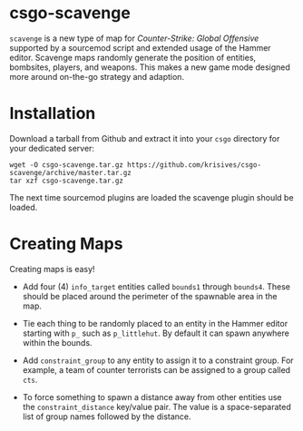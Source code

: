
# csgo-scavenge

`scavenge` is a new type of map for *Counter-Strike: Global Offensive* supported
by a sourcemod script and extended usage of the Hammer editor. Scavenge maps randomly
generate the position of entities, bombsites, players, and weapons. This makes a new
game mode designed more around on-the-go strategy and adaption.

# Installation

Download a tarball from Github and extract it into your `csgo` directory for
your dedicated server:

    wget -O csgo-scavenge.tar.gz https://github.com/krisives/csgo-scavenge/archive/master.tar.gz
    tar xzf csgo-scavenge.tar.gz

The next time sourcemod plugins are loaded the scavenge plugin should be loaded.

# Creating Maps

Creating maps is easy!

* Add four (4) `info_target` entities called `bounds1` through `bounds4`. These
  should be placed around the perimeter of the spawnable area in the map.

* Tie each thing to be randomly placed to an entity in the Hammer editor
  starting with `p_` such as `p_littlehut`. By default it can spawn anywhere
  within the bounds.

* Add `constraint_group` to any entity to assign it to a constraint group. For example,
  a team of counter terrorists can be assigned to a group called `cts`.

* To force something to spawn a distance away from other entities use the `constraint_distance`
  key/value pair. The value is a space-separated list of group names followed by the distance.
